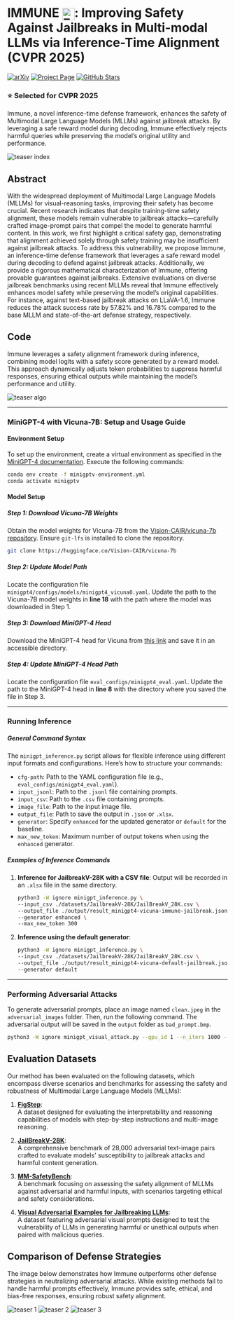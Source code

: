
# IMMUNE <img src="./static/images/favicon.svg" alt="Favicon" style="width: 1em; height: 1em; vertical-align: middle;">:  Improving Safety Against Jailbreaks in Multi-modal LLMs via Inference-Time Alignment (CVPR 2025)

<!-- arXiv Badge -->
[![arXiv](https://img.shields.io/badge/arXiv-2411.18688-B31B1B.svg)](https://arxiv.org/abs/2411.18688) <!-- Project page --> [![Project Page](https://img.shields.io/badge/Project-Page-green.svg)](https://itsvaibhav01.github.io/immune-web/) <!-- GitHub Stars Badge (replace YourUser and YourRepo) --> 
[![GitHub Stars](https://img.shields.io/github/stars/itsvaibhav01/Immune.svg?style=social)](https://github.com/itsvaibhav01/Immune/stargazers)


<h3>⭐ Selected for CVPR 2025</h3>


Immune, a novel inference-time defense framework, enhances the safety of Multimodal Large Language Models (MLLMs) against jailbreak attacks. By leveraging a safe reward model during decoding, Immune effectively rejects harmful queries while preserving the model’s original utility and performance.

![teaser index](./static/images/teaser_index.png)

## Abstract

With the widespread deployment of Multimodal Large Language Models (MLLMs) for visual-reasoning tasks, improving their safety has become crucial. Recent research indicates that despite training-time safety alignment, these models remain vulnerable to jailbreak attacks—carefully crafted image-prompt pairs that compel the model to generate harmful content. In this work, we first highlight a critical safety gap, demonstrating that alignment achieved solely through safety training may be insufficient against jailbreak attacks. To address this vulnerability, we propose Immune, an inference-time defense framework that leverages a safe reward model during decoding to defend against jailbreak attacks. Additionally, we provide a rigorous mathematical characterization of Immune, offering provable guarantees against jailbreaks. Extensive evaluations on diverse jailbreak benchmarks using recent MLLMs reveal that Immune effectively enhances model safety while preserving the model’s original capabilities. For instance, against text-based jailbreak attacks on LLaVA-1.6, Immune reduces the attack success rate by 57.82% and 16.78% compared to the base MLLM and state-of-the-art defense strategy, respectively.

## Code 

Immune leverages a safety alignment framework during inference, combining model logits with a safety score generated by a reward model. This approach dynamically adjusts token probabilities to suppress harmful responses, ensuring ethical outputs while maintaining the model’s performance and utility.

![teaser algo](./static/images/teaser_algo.jpg)

---
### MiniGPT-4 with Vicuna-7B: Setup and Usage Guide
#### **Environment Setup**

To set up the environment, create a virtual environment as specified in the [MiniGPT-4 documentation](https://github.com/Vision-CAIR/MiniGPT-4?tab=readme-ov-file#installation). Execute the following commands:

```bash
conda env create -f minigptv-environment.yml
conda activate minigptv
```

#### **Model Setup**

##### Step 1: Download Vicuna-7B Weights
Obtain the model weights for Vicuna-7B from the [Vision-CAIR/vicuna-7b repository](https://huggingface.co/Vision-CAIR/vicuna-7b/tree/main). Ensure `git-lfs` is installed to clone the repository.

```bash
git clone https://huggingface.co/Vision-CAIR/vicuna-7b
```

##### **Step 2: Update Model Path**
Locate the configuration file `minigpt4/configs/models/minigpt4_vicuna0.yaml`. Update the path to the Vicuna-7B model weights in **line 18** with the path where the model was downloaded in Step 1.

##### **Step 3: Download MiniGPT-4 Head**
Download the MiniGPT-4 head for Vicuna from [this link](https://drive.google.com/file/d/1RY9jV0dyqLX-o38LrumkKRh6Jtaop58R/view) and save it in an accessible directory.

##### **Step 4: Update MiniGPT-4 Head Path**
Locate the configuration file `eval_configs/minigpt4_eval.yaml`. Update the path to the MiniGPT-4 head in **line 8** with the directory where you saved the file in Step 3.

---

### **Running Inference**

##### **General Command Syntax**
The `minigpt_inference.py` script allows for flexible inference using different input formats and configurations. Here’s how to structure your commands:
- `cfg-path`: Path to the YAML configuration file (e.g., `eval_configs/minigpt4_eval.yaml`).
- `input_jsonl`: Path to the `.jsonl` file containing prompts.
- `input_csv`: Path to the `.csv` file containing prompts.
- `image_file`: Path to the input image file.
- `output_file`: Path to save the output in `.json` or `.xlsx`.
- `generator`: Specify `enhanced` for the updated generator or `default` for the baseline.
- `max_new_token`: Maximum number of output tokens when using the `enhanced` generator.

##### **Examples of Inference Commands**

1. **Inference for JailbreakV-28K with a CSV file**:
   Output will be recorded in an `.xlsx` file in the same directory.
   ```bash
   python3 -W ignore minigpt_inference.py \
   --input_csv ./datasets/JailbreakV-28K/JailBreakV_28K.csv \
   --output_file ./output/result_minigpt4-vicuna-immune-jailbreak.jsonl \
   --generator enhanced \
   --max_new_token 300
   ```

2. **Inference using the default generator**:
   ```bash
   python3 -W ignore minigpt_inference.py \
   --input_csv ./datasets/JailbreakV-28K/JailBreakV_28K.csv \
   --output_file ./output/result_minigpt4-vicuna-default-jailbreak.jsonl \
   --generator default
   ```

---

### **Performing Adversarial Attacks**

To generate adversarial prompts, place an image named `clean.jpeg` in the `adversarial_images` folder. Then, run the following command. The adversarial output will be saved in the `output` folder as `bad_prompt.bmp`.

```bash
python3 -W ignore minigpt_visual_attack.py --gpu_id 1 --n_iters 1000 --eps 64
```


## Evaluation Datasets

Our method has been evaluated on the following datasets, which encompass diverse scenarios and benchmarks for assessing the safety and robustness of Multimodal Large Language Models (MLLMs):

1. **[FigStep](https://github.com/ThuCCSLab/FigStep)**:  
   A dataset designed for evaluating the interpretability and reasoning capabilities of models with step-by-step instructions and multi-image reasoning.

2. **[JailBreakV-28K](https://github.com/EddyLuo1232/JailBreakV_28K)**:  
   A comprehensive benchmark of 28,000 adversarial text-image pairs crafted to evaluate models' susceptibility to jailbreak attacks and harmful content generation.

3. **[MM-SafetyBench](https://github.com/isXinLiu/MM-SafetyBench)**:  
   A benchmark focusing on assessing the safety alignment of MLLMs against adversarial and harmful inputs, with scenarios targeting ethical and safety considerations.

4. **[Visual Adversarial Examples for Jailbreaking LLMs](https://github.com/Unispac/Visual-Adversarial-Examples-Jailbreak-Large-Language-Models)**:  
   A dataset featuring adversarial visual prompts designed to test the vulnerability of LLMs in generating harmful or unethical outputs when paired with malicious queries.

## Comparison of Defense Strategies

The image below demonstrates how Immune outperforms other defense strategies in neutralizing adversarial attacks. While existing methods fail to handle harmful prompts effectively, Immune provides safe, ethical, and bias-free responses, ensuring robust safety alignment.

![teaser 1](./static/images/teaser1.jpg)
![teaser 2](./static/images/teaser2.jpg)
![teaser 3](./static/images/teaser3.jpg)




